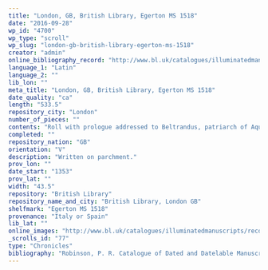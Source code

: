 ```yaml
---
title: "London, GB, British Library, Egerton MS 1518"
date: "2016-09-28"
wp_id: "4700"
wp_type: "scroll"
wp_slug: "london-gb-british-library-egerton-ms-1518"
creator: "admin"
online_bibliography_record: "http://www.bl.uk/catalogues/illuminatedmanuscripts/record.asp?MSID=18412&CollID=28&NStart=1518"
language_1: "Latin"
language_2: ""
lib_lon: ""
meta_title: "London, GB, British Library, Egerton MS 1518"
date_quality: "ca"
length: "533.5"
repository_city: "London"
number_of_pieces: ""
contents: "Roll with prologue addressed to Beltrandus, patriarch of Aquileia, dated 1348. Includes list of popes and emperors at the end of the roll."
completed: ""
repository_nation: "GB"
orientation: "V"
description: "Written on parchment."
prov_lon: ""
date_start: "1353"
prov_lat: ""
width: "43.5"
repository: "British Library"
repository_name_and_city: "British Library, London GB"
shelfmark: "Egerton MS 1518"
provenance: "Italy or Spain"
lib_lat: ""
online_images: "http://www.bl.uk/catalogues/illuminatedmanuscripts/record.asp?MSID=18412&CollID=28&NStart=1518"
_scrolls_id: "77"
type: "Chronicles"
bibliography: "Robinson, P. R. Catalogue of Dated and Datelable Manuscripts C. 888-1600 in London Libraries, 1: The Text<br/> 2: The Plates. London: The British Library, 2003."
---
```



